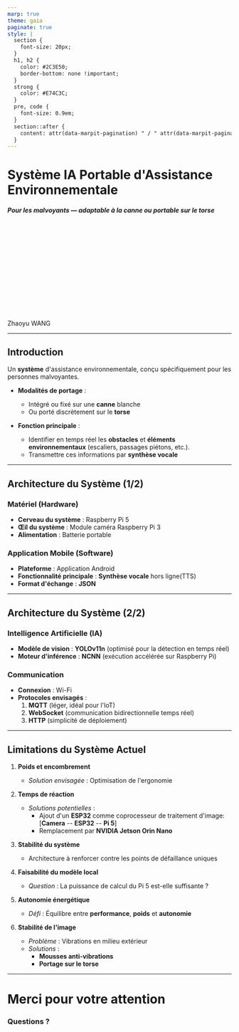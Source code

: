 ```yaml
---
marp: true
theme: gaia
paginate: true
style: |
  section {
    font-size: 20px; 
  }
  h1, h2 { 
    color: #2C3E50;
    border-bottom: none !important;
  }
  strong { 
    color: #E74C3C;
  }
  pre, code {
    font-size: 0.9em;
  }
  section::after {
    content: attr(data-marpit-pagination) " / " attr(data-marpit-pagination-total);
  }
---
```


# <!--fit--> Système IA Portable d'Assistance Environnementale

#### *Pour les malvoyants — adaptable à la canne ou portable sur le torse*

<br><br><br>
<br><br><br>
<br><br><br>
<br><br><br>

Zhaoyu WANG

---

## Introduction

Un **système** d'assistance environnementale, conçu spécifiquement pour les personnes malvoyantes.

- **Modalités de portage** :
  - Intégré ou fixé sur une **canne** blanche
  - Ou porté discrètement sur le **torse**

- **Fonction principale** :
  - Identifier en temps réel les **obstacles** et **éléments environnementaux** (escaliers, passages piétons, etc.).
  - Transmettre ces informations par **synthèse vocale**

---

## Architecture du Système (1/2)

### **Matériel (Hardware)**
- **Cerveau du système** : Raspberry Pi 5
- **Œil du système** : Module caméra Raspberry Pi 3
- **Alimentation** : Batterie portable

### **Application Mobile (Software)**
- **Plateforme** : Application Android
- **Fonctionnalité principale** : **Synthèse vocale** hors ligne(TTS)
- **Format d'échange** : **JSON**

---

## Architecture du Système (2/2)

### **Intelligence Artificielle (IA)**
- **Modèle de vision** : **YOLOv11n** (optimisé pour la détection en temps réel)
- **Moteur d'inférence** : **NCNN** (exécution accélérée sur Raspberry Pi)

### **Communication**
- **Connexion** : Wi-Fi
- **Protocoles envisagés** :
  1. **MQTT** (léger, idéal pour l'IoT)
  2. **WebSocket** (communication bidirectionnelle temps réel)
  3. **HTTP** (simplicité de déploiement)

---

## Limitations du Système Actuel

1.  **Poids et encombrement**
    - *Solution envisagée* : Optimisation de l'ergonomie

2.  **Temps de réaction**
    - *Solutions potentielles* :
      - Ajout d'un **ESP32** comme coprocesseur de traitement d'image: [**Camera** -- **ESP32** -- **Pi 5**]
      - Remplacement par **NVIDIA Jetson Orin Nano**

3.  **Stabilité du système**
    - Architecture à renforcer contre les points de défaillance uniques

4.  **Faisabilité du modèle local**
    - *Question* : La puissance de calcul du Pi 5 est-elle suffisante ?

5.  **Autonomie énergétique**
    - *Défi* : Équilibre entre **performance**, **poids** et **autonomie**

6.  **Stabilité de l'image**
    - *Problème* : Vibrations en milieu extérieur
    - *Solutions* :
      - **Mousses anti-vibrations**
      - **Portage sur le torse** 

---

# <!--fit--> Merci pour votre attention

### Questions ?